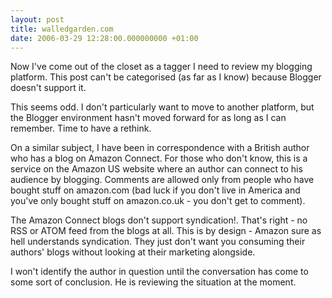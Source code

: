 ```yaml
---
layout: post
title: walledgarden.com
date: 2006-03-29 12:28:00.000000000 +01:00
---
```

<p>Now I've come out of the closet as a tagger I need to review my blogging platform. This post can't be categorised (as far as I know) because Blogger doesn't support it.</p>
<p>This seems odd. I don't particularly want to move to another platform, but the Blogger environment hasn't moved forward for as long as I can remember. Time to have a rethink.</p>
<p>On a similar subject, I have been in correspondence with a British author who has a blog on Amazon Connect. For those who don't know, this is a service on the Amazon US website where an author can connect to his audience by blogging. Comments are allowed only from people who have bought stuff on amazon.com (bad luck if you don't live in America and you've only bought stuff on amazon.co.uk - you don't get to comment).</p>
<p>The Amazon Connect blogs don't support syndication!. That's right - no RSS or ATOM feed from the blogs at all. This is by design - Amazon sure as hell understands syndication. They just don't want you consuming their authors' blogs without looking at their marketing alongside.</p>
<p>I won't identify the author in question until the conversation has come to some sort of conclusion. He is reviewing the situation at the moment.
</p>

